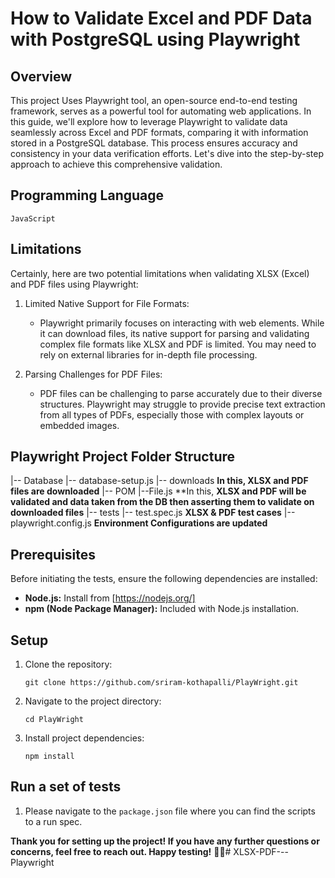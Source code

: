 # How to Validate Excel and PDF Data with PostgreSQL using Playwright


## Overview

This project Uses Playwright tool, an open-source end-to-end testing framework, serves as a powerful tool for automating web applications. In this guide, we'll explore how to leverage Playwright to validate data seamlessly across Excel and PDF formats, comparing it with information stored in a PostgreSQL database. This process ensures accuracy and consistency in your data verification efforts. Let's dive into the step-by-step approach to achieve this comprehensive validation.


## Programming Language 

   `JavaScript`


## Limitations
Certainly, here are two potential limitations when validating XLSX (Excel) and PDF files using Playwright:
 
1. Limited Native Support for File Formats:
   - Playwright primarily focuses on interacting with web elements. While it can download files, its native support for parsing and validating complex file formats like XLSX and PDF is limited. You may need to rely on external libraries for in-depth file processing.
 
2. Parsing Challenges for PDF Files:
   - PDF files can be challenging to parse accurately due to their diverse structures. Playwright may struggle to provide precise text extraction from all types of PDFs, especially those with complex layouts or embedded images.


## Playwright Project Folder Structure
|-- Database
  |-- database-setup.js
|-- downloads **In this, XLSX and PDF files are downloaded**
|-- POM
  |--File.js **In this, **XLSX and PDF will be validated and data taken from the DB then asserting them to validate on downloaded files**
|-- tests
  |-- test.spec.js **XLSX & PDF test cases**
|-- playwright.config.js **Environment Configurations are updated**


## Prerequisites

Before initiating the tests, ensure the following dependencies are installed:

- **Node.js:** Install from [https://nodejs.org/]
- **npm (Node Package Manager):** Included with Node.js installation.

## Setup

1. Clone the repository:

    `git clone https://github.com/sriram-kothapalli/PlayWright.git`

2. Navigate to the project directory:

    `cd PlayWright`

3. Install project dependencies:

    `npm install`

## Run a set of tests

1. Please navigate to the `package.json` file where you can find the scripts to a run spec.



**Thank you for setting up the project! If you have any further questions or concerns, feel free to reach out. Happy testing!** 🚀🤗#   X L S X - P D F - - - P l a y w r i g h t  
 